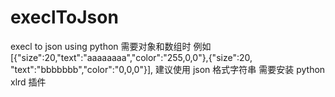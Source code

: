 # execlToJson
execl to  json  using python
需要对象和数组时 例如 [{"size":20,"text":"aaaaaaaa","color":"255,0,0"},{"size":20, "text":"bbbbbbb","color":"0,0,0"}], 建议使用 json 格式字符串
需要安装 python  xlrd  插件
